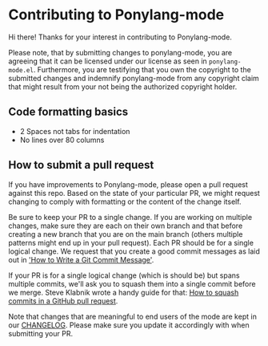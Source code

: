 # Contributing to Ponylang-mode

Hi there! Thanks for your interest in contributing to Ponylang-mode.

Please note, that by submitting changes to ponylang-mode, you are agreeing that
it can be licensed under our license as seen in `ponylang-mode.el`. Furthermore,
you are testifying that you own the copyright to the submitted changes and
indemnify ponylang-mode from any copyright claim that might result from your not
being the authorized copyright holder.

## Code formatting basics

* 2 Spaces not tabs for indentation
* No lines over 80 columns

## How to submit a pull request

If you have improvements to Ponylang-mode, please open a pull request against
this repo. Based on the state of your particular PR, we might request changing
to comply with formatting or the content of the change itself.

Be sure to keep your PR to a single change. If you are working on multiple
changes, make sure they are each on their own branch and that before creating a
new branch that you are on the main branch (others multiple patterns might
end up in your pull request). Each PR should be for a single logical change. We
request that you create a good commit messages as laid out in
['How to Write a Git Commit Message'](http://chris.beams.io/posts/git-commit/).

If your PR is for a single logical change (which is should be) but spans
multiple commits, we'll ask you to squash them into a single commit before we
merge. Steve Klabnik wrote a handy guide for that:
[How to squash commits in a GitHub pull request](http://blog.steveklabnik.com/posts/2012-11-08-how-to-squash-commits-in-a-github-pull-request).

Note that changes that are meaningful to end users of the mode are kept in our
[CHANGELOG](CHANGELOG.md). Please make sure you update it accordingly with when
submitting your PR.
